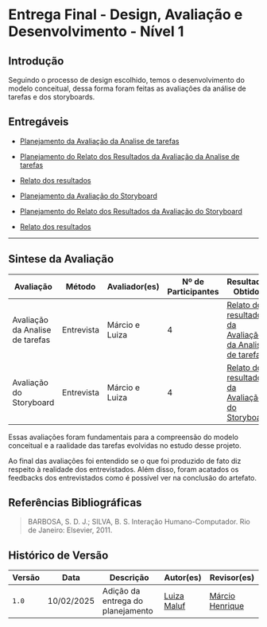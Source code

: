 # __Entrega Final - Design, Avaliação e Desenvolvimento - Nível 1__

## __Introdução__

Seguindo o processo de design escolhido, temos o desenvolvimento do modelo conceitual, dessa forma foram feitas as avaliações da análise de tarefas e dos storyboards. 

## __Entregáveis__

- [Planejamento da Avaliação da Analise de tarefas](../design_avaliacao/analise_tarefa/planej_avalia.md)

- [Planejamento do Relato dos Resultados da Avaliação da Analise de tarefas](../design_avaliacao/analise_tarefa/planej_result.md)

- [Relato dos resultados](../design_avaliacao/analise_tarefa/relato_analise.md)

- [Planejamento da Avaliação do Storyboard](../design_avaliacao/storyboard/planej-aval-story.md)

- [Planejamento do Relato dos Resultados da Avaliação do Storyboard](../design_avaliacao/storyboard/planj-aval-relato.md)

- [Relato dos resultados](../design_avaliacao/storyboard/relato_storyboard.md)

---

## __Sintese da Avaliação__

| Avaliação |	Método |	Avaliador(es) |	Nº de Participantes |Resultados Obtidos|
|------|------|-------|----|-----|
| Avaliação da Analise de tarefas |	Entrevista | Márcio e Luiza | 4 | [Relato dos resultados da Avaliação da Analise de tarefas](../design_avaliacao/analise_tarefa/relato_analise.md)|
| Avaliação do Storyboard |	Entrevista | Márcio e Luiza | 4 |[Relato dos resultados da Avaliação do Storyboard ](../design_avaliacao/storyboard/relato_storyboard.md)|

Essas avaliações foram fundamentais para a compreensão do modelo conceitual e a raalidade das tarefas evolvidas no estudo desse projeto. 

Ao final das avaliações foi entendido se o que foi produzido de fato diz respeito à realidade dos entrevistados. Além disso, foram acatados os feedbacks dos entrevistados como é possível ver na conclusão do artefato.


## Referências Bibliográficas

> BARBOSA, S. D. J.; SILVA, B. S. Interação Humano-Computador. Rio de Janeiro: Elsevier, 2011.

## Histórico de Versão

| Versão |    Data    |                Descrição                 |                    Autor(es)                     |                 Revisor(es)                  |
| ------ | ---------- | ------------------------------------------- | ------------------------------------------------ | ------------------------------------------- |
| `1.0`  | 10/02/2025 | Adição da entrega do planejamento | [Luiza Maluf](https://github.com/LuizaMaluf) | [Márcio Henrique](https://github.com/) |